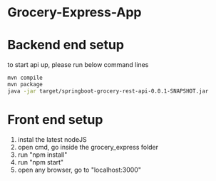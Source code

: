 # Grocery-Express-App

# Backend end setup
to start api up, please run below command lines 

  ```sh
  mvn compile
  mvn package
  java -jar target/springboot-grocery-rest-api-0.0.1-SNAPSHOT.jar
  ```

# Front end setup
1. instal the latest nodeJS
2. open cmd, go inside the grocery_express folder
3. run "npm install"
4. run "npm start"
5. open any browser, go to "localhost:3000"
